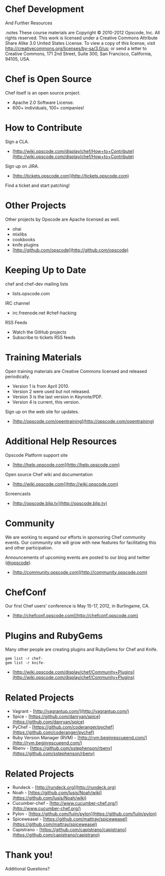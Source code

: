 # Chef Development

And Further Resources

.notes These course materials are Copyright © 2010-2012 Opscode, Inc. All rights reserved.
This work is licensed under a Creative Commons Attribute Share Alike 3.0 United States License. To view a copy of this license, visit http://creativecommons.org/licenses/by-sa/3.0/us; or send a letter to Creative Commons, 171 2nd Street, Suite 300, San Francisco, California, 94105, USA.

# Chef is Open Source

Chef itself is an open source project.

* Apache 2.0 Software License.
* 600+ individuals, 100+ companies!

# How to Contribute

Sign a CLA.

* [http://wiki.opscode.com/display/chef/How+to+Contribute](http://wiki.opscode.com/display/chef/How+to+Contribute)

Sign up on JIRA.

* [http://tickets.opscode.com](http://tickets.opscode.com)

Find a ticket and start patching!

# Other Projects

Other projects by Opscode are Apache licensed as well.

* ohai
* mixlibs
* cookbooks
* knife plugins
* [http://github.com/opscode](http://github.com/opscode)

# Keeping Up to Date

chef and chef-dev mailing lists

* lists.opscode.com

IRC channel

* irc.freenode.net #chef-hacking

RSS Feeds

* Watch the GitHub projects
* Subscribe to tickets RSS feeds

# Training Materials

Open training materials are Creative Commons licensed and released periodically.

* Version 1 is from April 2010.
* Version 2 were used but not released.
* Version 3 is the last version in Keynote/PDF.
* Version 4 is current, this version.

Sign up on the web site for updates.

* [http://opscode.com/opentraining](http://opscode.com/opentraining)

# Additional Help Resources

Opscode Platform support site

* [http://help.opscode.com](http://help.opscode.com)

Open source Chef wiki and documentation

* [http://wiki.opscode.com](http://wiki.opscode.com)

Screencasts

* [http://opscode.blip.tv](http://opscode.blip.tv)

# Community

We are working to expand our efforts in sponsoring Chef community events. Our community site will grow with new features for facilitating this and other participation.

Announcements of upcoming events are posted to our blog and twitter ([@opscode](http://twitter.com/opscode)).

* [http://community.opscode.com](http://community.opscode.com)

# ChefConf

Our first Chef users' conference is May 15-17, 2012, in Burlingame,
CA.

* [http://chefconf.opscode.com](http://chefconf.opscode.com)

# Plugins and RubyGems

Many other people are creating plugins and RubyGems for Chef and Knife.

    gem list -r chef-
    gem list -r knife-

* [http://wiki.opscode.com/display/chef/Community+Plugins](http://wiki.opscode.com/display/chef/Community+Plugins)

# Related Projects

* Vagrant - [http://vagrantup.com/](http://vagrantup.com/)
* Spice - [https://github.com/danryan/spice](https://github.com/danryan/spice)
* PyChef - [https://github.com/coderanger/pychef](https://github.com/coderanger/pychef)
* Ruby Version Manager (RVM) - [http://rvm.beginrescueend.com/](http://rvm.beginrescueend.com/)
* Rbenv - [https://github.com/sstephenson/rbenv](https://github.com/sstephenson/rbenv)

# Related Projects

* Rundeck - [http://rundeck.org](http://rundeck.org)
* Noah - [https://github.com/lusis/Noah/wiki](https://github.com/lusis/Noah/wiki)
* Cucumber-chef - [http://www.cucumber-chef.org/](http://www.cucumber-chef.org/)
* Pylon - [https://github.com/fujin/pylon](https://github.com/fujin/pylon)
* Spiceweasel - [https://github.com/mattray/spiceweasel](https://github.com/mattray/spiceweasel)
* Capistrano - [https://github.com/capistrano/capistrano](https://github.com/capistrano/capistrano)

# Thank you!

Additional Questions?
